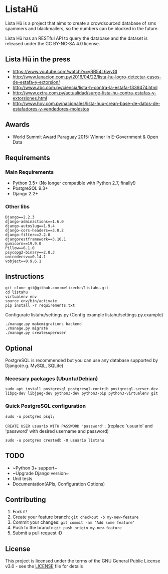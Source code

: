 # ListaHũ
Lista Hũ is a project that aims to create a crowdsourced database of sms spammers and blackmailers, so the numbers can be blocked in the future.

Lista Hũ has an RESTful API to query the database and the dataset is released under the
CC BY-NC-SA 4.0 license.


## Lista Hũ in the press
* https://www.youtube.com/watch?v=yRB54L6wyGI
* http://www.lanacion.com.py/2016/04/22/lista-hu-logro-detectar-casos-de-estafa-y-extorsion/
* http://www.abc.com.py/ciencia/lista-h-contra-la-estafa-1339474.html
* http://www.extra.com.py/actualidad/surge-lista-hu-contra-estafas-y-extorsiones.html
* http://www.hoy.com.py/nacionales/lista-huu-crean-base-de-datos-de-estafadores-y-vendedores-molestos

## Awards
* World Summit Award Paraguay 2015: Winner In E-Government & Open Data

## Requirements

### Main Requirements
* Python 3.5+ (No longer compatible with Python 2.7, finally!)
* PostgreSQL 9.3+
* Django 2.2+

### Other libs
```
Django==2.2.3
django-adminactions==1.6.0
django-autoslug==1.9.4
django-cors-headers==3.0.2
django-filter==2.2.0
djangorestframework==3.10.1
gunicorn==19.9.0
Pillow==6.1.0
psycopg2-binary==2.8.3
unicodecsv==0.14.1
vobject==0.9.6.1
```


## Instructions


```
git clone git@github.com:melizeche/listahu.git
cd listahu
virtualenv env
source env/bin/activate 
pip install -r requirements.txt
```
Configurate listahu/settings.py (Config example listahu/settings.py.example)

```
./manage.py makemigrations backend
./manage.py migrate
./manage.py createsuperuser
```
## Optional

PostgreSQL is recommended but you can use any database supported by Django(e.g. MySQL, SQLite) 

### Necesary packages (Ubuntu/Debian)

```
sudo apt install postgresql postgresql-contrib postgresql-server-dev libpq-dev libjpeg-dev python3-dev python3-pip python3-virtualenv git
```

### Quick PostgreSQL configuration

`sudo -u postgres psql;`

`CREATE USER usuario WITH PASSWORD 'password';` (replace 'usuario' and 'password' with desired username and password)

`sudo -u postgres createdb -O usuario listahu`

## TODO

- ~Python 3+ support~
- ~Upgrade Django version~
- Unit tests
- Documentation(APIs, Configuration Options)

## Contributing

1. Fork it!
2. Create your feature branch: `git checkout -b my-new-feature`
3. Commit your changes: `git commit -am 'Add some feature'`
4. Push to the branch: `git push origin my-new-feature`
5. Submit a pull request :D

## License

This project is licensed under the terms of the GNU General Public License v3.0 - see the [LICENSE](LICENSE) file for details
